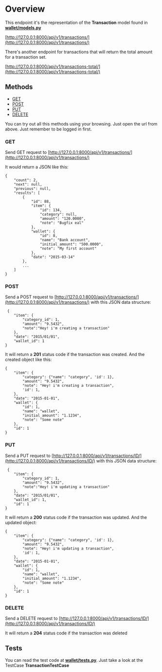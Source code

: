 # Overview

This endpoint it's the representation of the **Transaction** model found in **[wallet/models.py](https://github.com/gdi3d/my_wallet/blob/master/wallet/models.py)**

[http://127.0.0.1:8000/api/v1/transactions/](http://127.0.0.1:8000/api/v1/transactions/)

There's another endpoint for transactions that will return the total amount for a transaction set.

[http://127.0.0.1:8000/api/v1/transactions-total/](http://127.0.0.1:8000/api/v1/transactions-total/)

## Methods

* [GET](#get)
* [POST](#post)
* [PUT](#put)
* [DELETE](#delete)

You can try out all this methods using your browsing. Just open the url from above. Just remember to be logged in first.

### GET

Send GET request to [http://127.0.0.1:8000/api/v1/transactions/](http://127.0.0.1:8000/api/v1/transactions/)

It would return a JSON like this:

```
{
    "count": 2, 
    "next": null, 
    "previous": null, 
    "results": [
        {
            "id": 88, 
            "item": {
                "id": 134, 
                "category": null, 
                "amount": "120.0000", 
                "note": "Bugfix eal"
            }, 
            "wallet": {
                "id": 8, 
                "name": "Bank account", 
                "initial_amount": "500.0000", 
                "note": "My first account"
            }, 
            "date": "2015-03-14"
        }, 
        ...
    ]
}
```

### POST

Send a POST request to [http://127.0.0.1:8000/api/v1/transactions/](http://127.0.0.1:8000/api/v1/transactions/) with this JSON data structure:

```
 {
    "item": {
    	"category_id": 1, 
    	"amount": "9.5432", 
    	"note":"Hey! i'm creating a transaction"
   	},
    "date": "2015/01/01",
    "wallet_id": 1            
}
```

It will return a **201** status code if the transaction was created. And the created object like this:

```
{
	"item": {
	    "category": {"name": "category", 'id': 1}, 
	    "amount": "9.5432", 
	    "note": "Hey! i'm creating a transaction",
	    'id': 1,
	},
	"date": "2015-01-01",
	"wallet": {
	    "id": 1,
	    "name": "wallet",
	    "initial_amount": "1.1234", 
	    "note": "Some note"
	},
	"id": 1
}
```

### PUT

Send a PUT request to [http://127.0.0.1:8000/api/v1/transactions/ID/](http://127.0.0.1:8000/api/v1/transactions/ID/) with this JSON data structure:

```
 {
    "item": {
    	"category_id": 1, 
    	"amount": "9.5432", 
    	"note":"Hey! i'm updating a transaction"
   	},
    "date": "2015/01/01",
    "wallet_id": 1,
    "id": 1          
}
```

It will return a **200** status code if the transaction was updated. And the updated object:

```
{
	"item": {
	    "category": {"name": "category", 'id': 1}, 
	    "amount": "9.5432", 
	    "note": "Hey! i'm updating a transaction",
	    'id': 1,
	},
	"date": "2015-01-01",
	"wallet": {
	    "id": 1,
	    "name": "wallet",
	    "initial_amount": "1.1234", 
	    "note": "Some note"
	},
	"id": 1
}
```

### DELETE

Send a DELETE request to [http://127.0.0.1:8000/api/v1/transactions/ID/](http://127.0.0.1:8000/api/v1/transactions/ID/)

It will return a **204** status code if the transaction was deleted

## Tests

You can read the test code at **[wallet/tests.py](https://github.com/gdi3d/my_wallet/blob/master/wallet/tests.py)**. Just take a look at the TestCase **TransactionTestCase**
